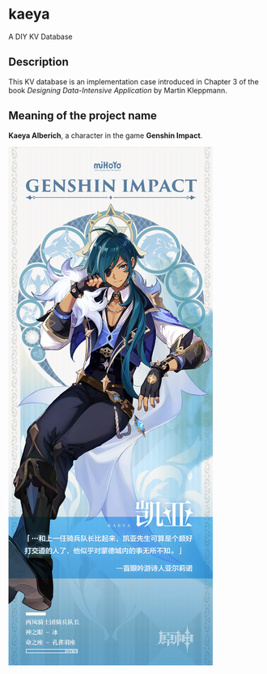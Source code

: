 # kaeya
 A DIY KV Database

## Description

This KV database is an implementation case introduced in Chapter 3 of the book _Designing Data-Intensive Application_ by Martin Kleppmann.

## Meaning of the project name
**Kaeya Alberich**, a  character in the game **Genshin Impact**.

![Kaeya Alberich](./doc/kaeya.jpeg)